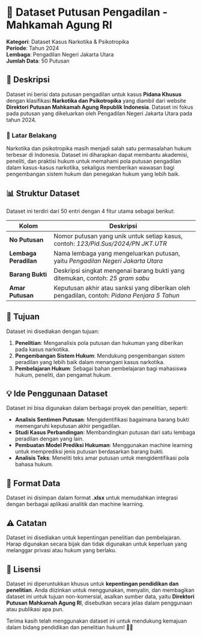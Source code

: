 # 📜 Dataset Putusan Pengadilan - Mahkamah Agung RI

**Kategori**: Dataset Kasus Narkotika & Psikotropika  
**Periode**: Tahun 2024  
**Lembaga**: Pengadilan Negeri Jakarta Utara  
**Jumlah Data**: 50 Putusan

## 🎯 Deskripsi
Dataset ini berisi data putusan pengadilan untuk kasus **Pidana Khusus** dengan klasifikasi **Narkotika dan Psikotropika** yang diambil dari website **Direktori Putusan Mahkamah Agung Republik Indonesia**. Dataset ini fokus pada putusan yang dikeluarkan oleh Pengadilan Negeri Jakarta Utara pada tahun 2024.

### 💼 Latar Belakang
Narkotika dan psikotropika masih menjadi salah satu permasalahan hukum terbesar di Indonesia. Dataset ini diharapkan dapat membantu akademisi, peneliti, dan praktisi hukum untuk memahami pola putusan pengadilan dalam kasus-kasus narkotika, sekaligus memberikan wawasan bagi pengembangan sistem hukum dan penegakan hukum yang lebih baik.

## 📊 Struktur Dataset
Dataset ini terdiri dari 50 entri dengan 4 fitur utama sebagai berikut:

| Kolom          | Deskripsi                                                                                      |
|----------------|------------------------------------------------------------------------------------------------|
| **No Putusan** | Nomor putusan yang unik untuk setiap kasus, contoh: *123/Pid.Sus/2024/PN JKT.UTR*             |
| **Lembaga Peradilan** | Nama lembaga yang mengeluarkan putusan, yaitu *Pengadilan Negeri Jakarta Utara*           |
| **Barang Bukti** | Deskripsi singkat mengenai barang bukti yang ditemukan, contoh: *25 gram sabu*                |
| **Amar Putusan** | Keputusan akhir atau sanksi yang diberikan oleh pengadilan, contoh: *Pidana Penjara 5 Tahun* |

## 🎯 Tujuan
Dataset ini disediakan dengan tujuan:

1. **Penelitian**: Menganalisis pola putusan dan hukuman yang diberikan pada kasus narkotika.
2. **Pengembangan Sistem Hukum**: Mendukung pengembangan sistem peradilan yang lebih baik dalam menangani kasus narkotika.
3. **Pembelajaran Hukum**: Sebagai bahan pembelajaran bagi mahasiswa hukum, peneliti, dan pengamat hukum.

## 💡 Ide Penggunaan Dataset
Dataset ini bisa digunakan dalam berbagai proyek dan penelitian, seperti:

- **Analisis Sentimen Putusan**: Mengidentifikasi bagaimana barang bukti memengaruhi keputusan akhir pengadilan.
- **Studi Kasus Perbandingan**: Membandingkan putusan dari satu lembaga peradilan dengan yang lain.
- **Pembuatan Model Prediksi Hukuman**: Menggunakan machine learning untuk memprediksi jenis putusan berdasarkan barang bukti.
- **Analisis Teks**: Meneliti teks amar putusan untuk mengidentifikasi pola bahasa hukum.

## 📂 Format Data
Dataset ini disimpan dalam format **.xlsx** untuk memudahkan integrasi dengan berbagai aplikasi analitik dan machine learning.

## ⚠️ Catatan
Dataset ini disediakan untuk kepentingan penelitian dan pembelajaran. Harap digunakan secara bijak dan tidak digunakan untuk keperluan yang melanggar privasi atau hukum yang berlaku.

## 📜 Lisensi
Dataset ini diperuntukkan khusus untuk **kepentingan pendidikan dan penelitian**. Anda diizinkan untuk menggunakan, menyalin, dan membagikan dataset ini untuk tujuan non-komersial, asalkan sumber data, yaitu **Direktori Putusan Mahkamah Agung RI**, disebutkan secara jelas dalam penggunaan atau publikasi apa pun.

Terima kasih telah menggunakan dataset ini untuk mendukung kemajuan dalam bidang pendidikan dan penelitian hukum! 📑✨
